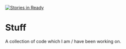 [![Stories in Ready](https://badge.waffle.io/jaxxks/Stuff.png?label=ready&title=Ready)](https://waffle.io/jaxxks/Stuff)
# Stuff
A collection of code which I am / have been working on. 
